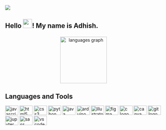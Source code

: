<img src = "https://media.giphy.com/media/vtm4qejJIl1ERPIrbA/giphy.gif">

<h2 align="left">Hello <img src="https://github.com/sciencepal/sciencepal/blob/master/assets/Hi.gif" width="29px">! My name is Adhish.</h2>

###

<div align="center">
<!--<img src="https://github-readme-stats.vercel.app/api?hide_title=false&hide_rank=false&show_icons=true&include_all_commits=true&count_private=true&disable_animations=false&theme=dracula&locale=en&hide_border=false&username=adhishakya" height="150" alt="stats graph"  />-->
<img src="https://github-readme-stats.vercel.app/api/top-langs?locale=en&count_private=true&hide_title=false&layout=compact&card_width=320&langs_count=5&theme=dracula&hide_border=false&username=adhishakya" height="150" alt="languages graph"  />
</div>

<!--<div align="center">
  <img src="https://github-readme-stats.vercel.app/api?hide_title=false&hide_rank=false&show_icons=true&include_all_commits=true&count_private=true&disable_animations=false&theme=dracula&locale=en&hide_border=false&username=adhishakya" height="200" alt="stats_graph" /><br><br>
  <img src = "https://streak-stats.demolab.com/?user=adhishakya&theme=dracula" height="200"/><br>
  <br>
  
  <img src="https://github-readme-stats.vercel.app/api/top-langs?locale=en&hide_title=false&layout=compact&card_width=320&langs_count=6&theme=dracula&hide_border=false&count_private=true&username=adhishakya" height="200" alt="languages graph"  />
</div>
-->

###
<h2>Languages and Tools</h2>
<div align="left">
  <a href="https://developer.mozilla.org/en-US/docs/Web/JavaScript" target=#><img src="https://cdn.jsdelivr.net/gh/devicons/devicon/icons/javascript/javascript-original.svg" height="30" width="42" alt="javascript logo"  /></a>
  <a href="https://developer.mozilla.org/en-US/docs/Web/HTML" target=#>
  <img src="https://cdn.jsdelivr.net/gh/devicons/devicon/icons/html5/html5-original.svg" height="30" width="42" alt="html5 logo"  /></a>
  <a href ="https://developer.mozilla.org/en-US/docs/Web/CSS">
  <img src="https://cdn.jsdelivr.net/gh/devicons/devicon/icons/css3/css3-original.svg" height="30" width="42" alt="css3 logo"  /></a>
  <a href="https://docs.python.org/">
  <img src="https://cdn.jsdelivr.net/gh/devicons/devicon/icons/python/python-original.svg" height="30" width="42" alt="python logo"  /></a>
  <a href="https://docs.oracle.com/en/java/">
  <img src="https://cdn.jsdelivr.net/gh/devicons/devicon/icons/java/java-original.svg" height="30" width="42" alt="java logo"  /></a>
  <a href="https://docs.arduino.cc/">
  <img src="https://cdn.jsdelivr.net/gh/devicons/devicon/icons/arduino/arduino-original.svg" height="30" width="42" alt="arduino logo"  /></a>
  <a href="https://helpx.adobe.com/illustrator/user-guide.html">
  <img src="https://cdn.jsdelivr.net/gh/devicons/devicon/icons/illustrator/illustrator-plain.svg" height="30" width="42" alt="illustrator logo"  /></a>
  <a href="https://help.figma.com/hc/en-us">
  <img src="https://cdn.jsdelivr.net/gh/devicons/devicon/icons/figma/figma-original.svg" height="30" width="42" alt="figma logo"  /></a>
  <a href="https://devdocs.io/c/">
  <img src="https://cdn.jsdelivr.net/gh/devicons/devicon/icons/c/c-original.svg" height="30" width="42" alt="c logo"  /></a>
  <a href= "https://www.canva.com/help/">
  <img src="https://cdn.jsdelivr.net/gh/devicons/devicon/icons/canva/canva-original.svg" height="30" width="42" alt="canva logo"  /></a>
  <a href="https://git-scm.com/doc">
  <img src="https://cdn.jsdelivr.net/gh/devicons/devicon/icons/git/git-original.svg" height="30" width="42" alt="git logo"  /></a>
  <a href="https://docs.jupyter.org/en/latest/">
  <img src="https://cdn.jsdelivr.net/gh/devicons/devicon/icons/jupyter/jupyter-original.svg" height="30" width="42" alt="jupyter logo"  /></a>
  <a href="https://sass-lang.com/documentation/">
  <img src="https://cdn.jsdelivr.net/gh/devicons/devicon/icons/sass/sass-original.svg" height="30" width="42" alt="sass logo"  /></a>
  <a href="https://code.visualstudio.com/docs"><img src="https://cdn.jsdelivr.net/gh/devicons/devicon/icons/vscode/vscode-original.svg" height="30" width="42" alt="vscode logo"  /></a>
</div>

###
<!--
<div align="left">
  <img src="https://img.shields.io/static/v1?message=Instagram&logo=instagram&label=&color=E4405F&logoColor=white&labelColor=&style=for-the-badge" height="35" alt="instagram logo"  />
  <a href="https://discord.com/channels/@me" target="#">
    <img src="https://img.shields.io/static/v1?message=Discord&logo=discord&label=&color=7289DA&logoColor=white&labelColor=&style=for-the-badge" height="35" alt="discord logo"  />
  </a>
  <a href="shakyaadhish@gmail.com" target="_blank">
    <img src="https://img.shields.io/static/v1?message=Gmail&logo=gmail&label=&color=D14836&logoColor=white&labelColor=&style=for-the-badge" height="35" alt="gmail logo"  />
  </a>
  <img src="https://img.shields.io/static/v1?message=LinkedIn&logo=linkedin&label=&color=0077B5&logoColor=white&labelColor=&style=for-the-badge" height="35" alt="linkedin logo"  />
</div>

###

<br clear="both">


###
-->


